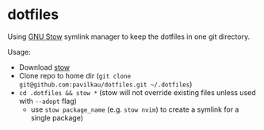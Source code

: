 # dotfiles

Using [GNU Stow](https://www.gnu.org/software/stow/) symlink manager to keep the dotfiles in one git directory.

Usage:
- Download [stow](https://archlinux.org/packages/community/any/stow/)
- Clone repo to home dir (`git clone git@github.com:pavilkau/dotfiles.git ~/.dotfiles`)
- `cd .dotfiles && stow *` (stow will not override existing files unless used with `--adopt` flag)
  - use `stow package_name` (e.g. `stow nvim`) to create a symlink for a single package)
